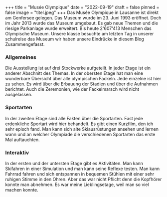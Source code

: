+++
title = "Musée Olympique"
date = "2022-09-19"
draft = false
pinned = false
image = "titel.jpeg"
+++
Das Musée Olympique in Lausanne ist direkt am Genfersee gelegen. Das Museum wurde im 23. Juni 1993 eröffnet. Doch im Jahr 2013 wurde das Museum umgebaut. Es gab neue Themen und die riesige Parkanlage wurde erweitert. Bis heute 2'607'413 Menschen das Olympische Museum. Unsere klasse besuchte am letzten Tag in unserer schulreise das Museum wir haben unsere Eindrücke in diesem Blog Zusammengefasst.

### A﻿llgemeines

Die Ausstellung ist auf drei Stockwerke aufgeteilt. In jeder Etage ist ein anderer Abschnitt des Themas. In der obersten Etage hat man eine wunderbare Übersicht über alle olympischen Fackeln. Jede einzelne ist hier zu sehen. Es wird über die Erbauung der Stadien und über die Aufnahmen berichtet. Auch die Zeremonien, wie der Fackelmarsch wird nicht ausgelassen.

### S﻿portarten

In der zweiten Etage sind alle Fakten über die Sportarten. Fast jede erdenkliche Sportart wird hier behandelt. Es gibt einen Kurzfilm, den ich sehr episch fand. Man kann sich alte Skiausrüstungen ansehen und lernen wann und an welcher Olympiade die verschiedenen Sportarten das erste Mal auftauchten.

### Interaktiv

In der ersten und der untersten Etage gibt es Aktivitäten. Man kann Skifahren in einer Simulation und man kann seine Reflexe testen. Man kann Fahrrad fahren und sich entspannen in bequemen Stühlen mit einer sehr ruhigen Stimme in den Ohren. Aber das war nicht Pflicht denn die Kopfhörer konnte man abnehmen. Es war meine Lieblingsetage, weil man so viel machen konnte.